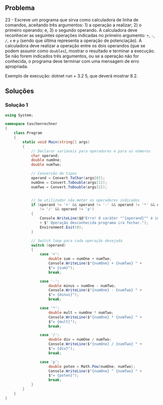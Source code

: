 ## Problema

23 - Escreve um programa que sirva como calculadora de linha de comandos,
aceitando três argumentos: 1) a operação a realizar; 2) o primeiro operando; e,
3) o segundo operando. A calculadora deve reconhecer as seguintes operações
indicadas no primeiro argumento: `+`, `-`, `/`, `x` e `p` (sendo que última
representa a operação de potenciação). A calculadora deve realizar a operação
entre os dois operandos (que se podem assumir como `doubles`), mostrar o
resultado e terminar a execução. Se não forem indicados três argumentos, ou se
a operação não for conhecida, o programa deve terminar com uma mensagem de erro
apropriada.

Exemplo de execução: dotnet run + 3.2 5, que deverá mostrar 8.2.

## Soluções

### Solução 1

```cs
using System;

namespace taschenrechner
{
    class Program
    {
        static void Main(string[] args)
        {
            // Declarar variáveis para operadores e para os números
            char operand;
            double numOne;
            double numTwo;

            // Conversão de tipos
            operand = Convert.ToChar(args[0]);
            numOne = Convert.ToDouble(args[1]);
            numTwo = Convert.ToDouble(args[2]);


            // Se utilizador não meter os operadores indicados
            if (operand != '+' && operand != '-' && operand != '*' && operand
                != '/' && operand != 'p')
            {
                Console.WriteLine($@"Erro! O caráter ""{operand}"" é inválido!"
                + $" Operação desconhecida programa ira fechar.");
                Environment.Exit(0);
            }

            // Switch loop para cada operação desejada
            switch (operand)
            {
                case '+':
                    double sum = numOne + numTwo;
                    Console.WriteLine($"{numOne} + {numTwo} " +
                    $"= {sum}");
                    break;

                case '-':
                    double minus = numOne - numTwo;
                    Console.WriteLine($"{numOne} - {numTwo} " +
                    $"= {minus}");
                    break;

                case '*':
                    double mult = numOne * numTwo;
                    Console.WriteLine($"{numOne} * {numTwo} " +
                    $"= {mult}");
                    break;

                case '/':
                    double div = numOne / numTwo;
                    Console.WriteLine($"{numOne} / {numTwo} " +
                    $"= {div}");
                    break;

                case 'p':
                    double poten = Math.Pow(numOne, numTwo);
                    Console.WriteLine($"{numOne} ^ {numTwo} " +
                    $"= {poten}");
                    break;
            }
        }
    }
}

```
